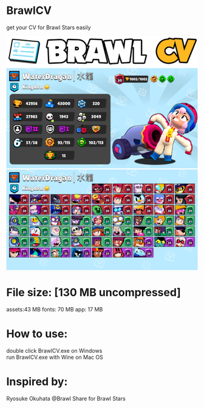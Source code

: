 # BrawlCV
get your CV for Brawl Stars easily 


![alt text](https://github.com/Waterdragen/BrawlCV/blob/main/assets/ui/brawl_cv_logo.png?raw=true)
![alt text](https://github.com/Waterdragen/BrawlCV/blob/main/assets/ui/sample1.png?raw=true)
![alt text](https://github.com/Waterdragen/BrawlCV/blob/main/assets/ui/sample2.png?raw=true)

# File size: [130 MB uncompressed]
assets:43 MB fonts: 70 MB app: 17 MB
# How to use:
double click BrawlCV.exe on Windows <br />
run BrawlCV.exe with Wine on Mac OS <br />
# Inspired by:
Ryosuke Okuhata @Brawl Share for Brawl Stars

